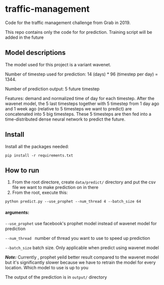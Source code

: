 # traffic-management
Code for the traffic management challenge from Grab in 2019.

This repo contains only the code for for prediction. Training script will be added in the future

## Model descriptions
The model used for this project is a variant wavenet.

Number of timestep used for prediction: 14 (days) * 96 (timestep per day) = 1344.

Number of prediction output: 5 future timestep

Features: demand and normalized time of day for each timestep. After the wavenet model, the 5 last timesteps together with 5 timestep from 1 day ago and 1 week ago (relative to 5 timesteps we want to predict) are concatenated into 5 big timesteps. These 5 timesteps are then fed into a time-distributed dense neural network to predict the future.



## Install
Install all the packages needed:

`pip install -r requirements.txt`

## How to run
1. From the root directore, create `data/predict/` directory and put the csv file we want to make prediction on in there
2.  From the root, execute this: 

`python predict.py --use_prophet --num_thread 4 --batch_size 64`

#### arguments:
  `--use_prophet` use facebook's prophet model instead of wavenet model for prediction
  
  `--num_thread ` number of thread you want to use to speed up prediction
  
  `--batch_size` batch size. Only applicable when predict using wavenet model
  
 
***Note:*** Currently , prophet yeild better result compared to the wavenet model but it's significantly slower because we have to retrain the model for every location. Which model to use is up to you


The output of the prediction is in `output/` directory
